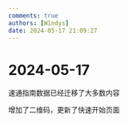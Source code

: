 ```yaml
---
comments: true
authors: [W1ndys]
date: 2024-05-17 21:09:27
---
```


# 2024-05-17

速通指南数据已经迁移了大多数内容

<!-- more -->

增加了二维码，更新了快速开始页面
